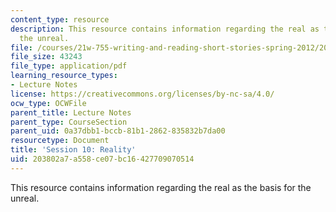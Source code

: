 ```yaml
---
content_type: resource
description: This resource contains information regarding the real as the basis for
  the unreal.
file: /courses/21w-755-writing-and-reading-short-stories-spring-2012/203802a7a558ce07bc16427709070514_MIT21W_755S12_ses10.pdf
file_size: 43243
file_type: application/pdf
learning_resource_types:
- Lecture Notes
license: https://creativecommons.org/licenses/by-nc-sa/4.0/
ocw_type: OCWFile
parent_title: Lecture Notes
parent_type: CourseSection
parent_uid: 0a37dbb1-bccb-81b1-2862-835832b7da00
resourcetype: Document
title: 'Session 10: Reality'
uid: 203802a7-a558-ce07-bc16-427709070514
---
```

This resource contains information regarding the real as the basis for the unreal.